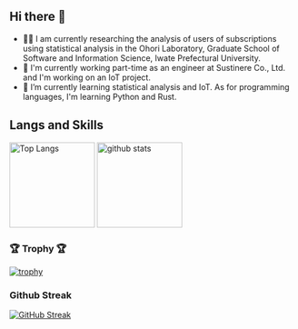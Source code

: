 ## Hi there 👋

- 👨‍🔬 I am currently researching the analysis of users of subscriptions using statistical analysis in the Ohori Laboratory, Graduate School of Software and Information Science, Iwate Prefectural University.
- 🔭 I'm currently working part-time as an engineer at Sustinere Co., Ltd. and I'm working on an IoT project.
- 🌱 I’m currently learning statistical analysis and IoT. As for programming languages, I'm learning Python and Rust.

## Langs and Skills
<p align="left"> 
  <img alt="Top Langs" height="150px" src="https://github-readme-stats.vercel.app/api/top-langs/?username=Erde73&layout=compact&show_icons=true&theme=onedark" />
  <img alt="github stats" height="150px" src="https://github-readme-stats.vercel.app/api?username=Erde73&theme=onedark&show_icons=ture" />
</p>

### 🏆 Trophy 🏆
[![trophy](https://github-profile-trophy.vercel.app/?username=Erde73&theme=onedark&column=7)](https://github.com/ryo-ma/github-profile-trophy)

### Github Streak
[![GitHub Streak](http://github-readme-streak-stats.herokuapp.com?user=Erde73&theme=dark&date_format=M%20j%5B%2C%20Y%5D)](https://git.io/streak-stats)

<!--
**Erde73/Erde73** is a ✨ _special_ ✨ repository because its `README.md` (this file) appears on your GitHub profile.

Here are some ideas to get you started:

- 🔭 I’m currently working on ...
- 🌱 I’m currently learning ...
- 👯 I’m looking to collaborate on ...
- 🤔 I’m looking for help with ...
- 💬 Ask me about ...
- 📫 How to reach me: ...
- 😄 Pronouns: ...
- ⚡ Fun fact: ...
-->
